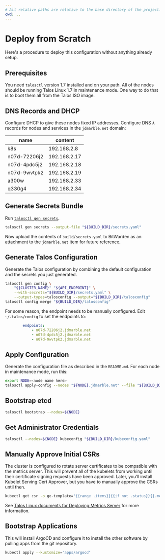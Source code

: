 ```yaml
---
# All relative paths are relative to the base directory of the project.
cwd: ..
---
```


# Deploy from Scratch

Here's a procedure to deploy this configuration without anything already setup.

## Prerequisites

You need `talosctl` version 1.7 installed and on your path.
All of the nodes should be running Talos Linux 1.7 in maintenance mode.
One way to do that is to boot them all from the Talos ISO image.

## DNS Records and DHCP

Configure DHCP to give these nodes fixed IP addresses.
Configure DNS `A` records for nodes and services in the `jdmarble.net` domain:

| name         | content                       |
|--------------|-------------------------------|
| k8s          | 192.168.2.8                   |
| n07d-72206j2 | 192.168.2.17                  |
| n07d-4pdc5j2 | 192.168.2.18                  |
| n07d-9wvtpk2 | 192.168.2.19                  |
| a300w        | 192.168.2.33                  |
| q330g4       | 192.168.2.34                  |


## Generate Secrets Bundle

Run [`talosctl gen secrets`](https://www.talos.dev/v1.7/reference/cli/#talosctl-gen-secrets).

```sh
talosctl gen secrets --output-file "${BUILD_DIR}/secrets.yaml"
```

Now upload the contents of `build/secrets.yaml` to BitWarden as an attachment to the `jdmarble.net` item for future reference.

## Generate Talos Configuration

Generate the Talos configuration by combining the default configuration and the secrets you just generated.

```sh
talosctl gen config \
    "${CLUSTER_NAME}" "${API_ENDPOINT}" \
    --with-secrets="${BUILD_DIR}/secrets.yaml" \
    --output-types=talosconfig --output="${BUILD_DIR}/talosconfig"
talosctl config merge "${BUILD_DIR}/talosconfig"
```

For some reason, the endpoint needs to be manually configured.
Edit `~/.talos/config` to set the endpoints to:

```yaml
        endpoints:
            - n07d-72206j2.jdmarble.net
            - n07d-4pdc5j2.jdmarble.net
            - n07d-9wvtpk2.jdmarble.net
```

## Apply Configuration

Generate the configuration file as described in the `README.md`.
For each node in maintenance mode, run this:

```sh
export NODE=<node name here>
talosctl apply-config --nodes "${NODE}.jdmarble.net" --file "${BUILD_DIR}/${NODE}.yaml" --insecure
```

## Bootstrap etcd

```sh
talosctl bootstrap --nodes=${NODE}
```

## Get Administrator Credentials

```sh
talosctl --nodes=${NODE} kubeconfig "${BUILD_DIR}/kubeconfig.yaml"
```

## Manually Approve Initial CSRs

The cluster is configured to rotate server certificates to be compatible with the metrics server.
This will prevent all of the kubelets from working until their certificate signing requests have been approved.
Later, you'll install Kubelet Serving Cert Approver, but you have to manually approve the CSRs until then.

```sh
kubectl get csr -o go-template='{{range .items}}{{if not .status}}{{.metadata.name}}{{"\n"}}{{end}}{{end}}' | xargs kubectl certificate approve
```

See [Talos Linux documents for Deploying Metrics Server](https://www.talos.dev/v1.7/kubernetes-guides/configuration/deploy-metrics-server/) for more information.

## Bootstrap Applications

This will install ArgoCD and configure it to install the other software by pulling apps from the git repository.

```sh
kubectl apply --kustomize='apps/argocd'
```

